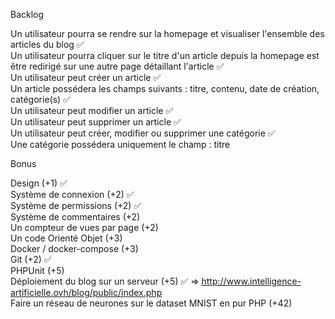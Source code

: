 Backlog

Un utilisateur pourra se rendre sur la homepage et visualiser l'ensemble des articles du blog ✅
<br>
Un utilisateur pourra cliquer sur le titre d'un article depuis la homepage est être redirigé sur une autre 
page détaillant l'article ✅
<br>
Un utilisateur peut créer un article ✅
<br>
Un article possédera les champs suivants : titre, contenu, date de création, catégorie(s) ✅
<br>
Un utilisateur peut modifier un article ✅
<br>
Un utilisateur peut supprimer un article ✅
<br>
Un utilisateur peut créer, modifier ou supprimer une catégorie ✅
<br>
Une catégorie possédera uniquement le champ : titre

Bonus

Design (+1) ✅
<br>
Système de connexion (+2) ✅
<br>
Système de permissions (+2) ✅
<br>
Système de commentaires (+2)
<br>
Un compteur de vues par page (+2)
<br>
Un code Orienté Objet (+3)
<br>
Docker / docker-compose (+3)
<br>
Git (+2) ✅
<br>
PHPUnit (+5)
<br>
Déploiement du blog sur un serveur (+5) ✅ => http://www.intelligence-artificielle.ovh/blog/public/index.php
<br>
Faire un réseau de neurones sur le dataset MNIST en pur PHP (+42)
